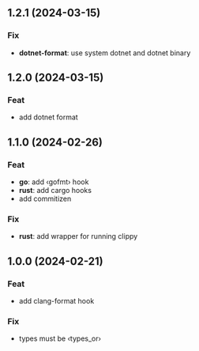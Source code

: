 ## 1.2.1 (2024-03-15)

### Fix

- **dotnet-format**: use system dotnet and dotnet binary

## 1.2.0 (2024-03-15)

### Feat

- add dotnet format

## 1.1.0 (2024-02-26)

### Feat

- **go**: add ‹gofmt› hook
- **rust**: add cargo hooks
- add commitizen

### Fix

- **rust**: add wrapper for running clippy

## 1.0.0 (2024-02-21)

### Feat

- add clang-format hook

### Fix

- types must be ‹types_or›
